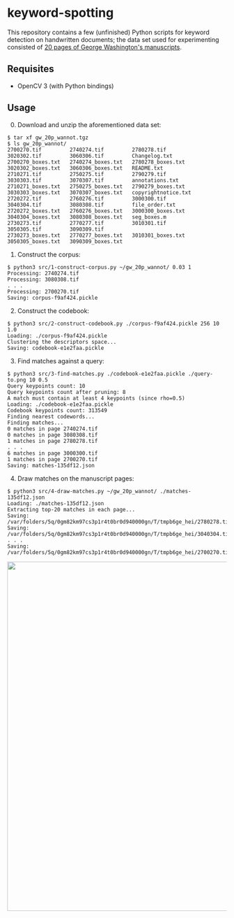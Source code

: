 # keyword-spotting
This repository contains a few (unfinished) Python scripts for keyword detection on handwritten documents; the data set used for experimenting consisted of [20 pages of George Washington's manuscripts](http://ciir.cs.umass.edu/downloads/old/data_sets.html).

## Requisites
- OpenCV 3 (with Python bindings)

## Usage
0. Download and unzip the aforementioned data set:
```
$ tar xf gw_20p_wannot.tgz
$ ls gw_20p_wannot/
2700270.tif         2740274.tif         2780278.tif         3020302.tif         3060306.tif         Changelog.txt
2700270_boxes.txt   2740274_boxes.txt   2780278_boxes.txt   3020302_boxes.txt   3060306_boxes.txt   README.txt
2710271.tif         2750275.tif         2790279.tif         3030303.tif         3070307.tif         annotations.txt
2710271_boxes.txt   2750275_boxes.txt   2790279_boxes.txt   3030303_boxes.txt   3070307_boxes.txt   copyrightnotice.txt
2720272.tif         2760276.tif         3000300.tif         3040304.tif         3080308.tif         file_order.txt
2720272_boxes.txt   2760276_boxes.txt   3000300_boxes.txt   3040304_boxes.txt   3080308_boxes.txt   seg_boxes.m
2730273.tif         2770277.tif         3010301.tif         3050305.tif         3090309.tif
2730273_boxes.txt   2770277_boxes.txt   3010301_boxes.txt   3050305_boxes.txt   3090309_boxes.txt
```
1. Construct the corpus:
```
$ python3 src/1-construct-corpus.py ~/gw_20p_wannot/ 0.03 1
Processing: 2740274.tif
Processing: 3080308.tif
. . .
Processing: 2700270.tif
Saving: corpus-f9af424.pickle
```
2. Construct the codebook:
```
$ python3 src/2-construct-codebook.py ./corpus-f9af424.pickle 256 10 1.0
Loading: ./corpus-f9af424.pickle
Clustering the descriptors space...
Saving: codebook-e1e2faa.pickle
```
3. Find matches against a query:
```
$ python3 src/3-find-matches.py ./codebook-e1e2faa.pickle ./query-to.png 10 0.5
Query keypoints count: 10
Query keypoints count after pruning: 8
A match must contain at least 4 keypoints (since rho=0.5)
Loading: ./codebook-e1e2faa.pickle
Codebook keypoints count: 313549
Finding nearest codewords...
Finding matches...
0 matches in page 2740274.tif
0 matches in page 3080308.tif
1 matches in page 2780278.tif
. . .
6 matches in page 3000300.tif
1 matches in page 2700270.tif
Saving: matches-135df12.json
```
4. Draw matches on the manuscript pages:
```
$ python3 src/4-draw-matches.py ~/gw_20p_wannot/ ./matches-135df12.json
Loading: ./matches-135df12.json
Extracting top-20 matches in each page...
Saving: /var/folders/5q/0gm82km97cs3p1r4t0br0d940000gn/T/tmpb6ge_hei/2780278.tif.png
Saving: /var/folders/5q/0gm82km97cs3p1r4t0br0d940000gn/T/tmpb6ge_hei/3040304.tif.png
. . .
Saving: /var/folders/5q/0gm82km97cs3p1r4t0br0d940000gn/T/tmpb6ge_hei/2700270.tif.png
```

<p align="center"><img src="https://user-images.githubusercontent.com/1330900/42128599-711cf1ce-7caf-11e8-9bb3-fd95eb0e1501.png" height="800px"/></p>
